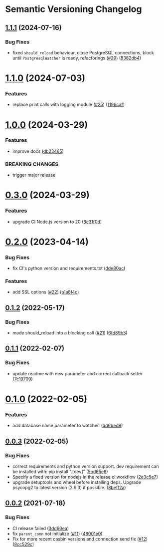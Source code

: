 # Semantic Versioning Changelog

## [1.1.1](https://github.com/pycasbin/postgresql-watcher/compare/v1.1.0...v1.1.1) (2024-07-16)


### Bug Fixes

* fixed `should_reload` behaviour, close PostgreSQL connections, block until `PostgresqlWatcher` is ready, refactorings ([#29](https://github.com/pycasbin/postgresql-watcher/issues/29)) ([8382db4](https://github.com/pycasbin/postgresql-watcher/commit/8382db4d25825c4d2637dfd68a468dfc4828ae35))

# [1.1.0](https://github.com/pycasbin/postgresql-watcher/compare/v1.0.0...v1.1.0) (2024-07-03)


### Features

* replace print calls with logging module ([#25](https://github.com/pycasbin/postgresql-watcher/issues/25)) ([1196caf](https://github.com/pycasbin/postgresql-watcher/commit/1196caff8432d0c1ae8f8c1d306c0abcc66894f8))

# [1.0.0](https://github.com/pycasbin/postgresql-watcher/compare/v0.3.0...v1.0.0) (2024-03-29)


### Features

* improve docs ([db23465](https://github.com/pycasbin/postgresql-watcher/commit/db23465064fdcce16a01fa6936e5417a4fc721e1))


### BREAKING CHANGES

* trigger major release

# [0.3.0](https://github.com/pycasbin/postgresql-watcher/compare/v0.2.0...v0.3.0) (2024-03-29)


### Features

* upgrade CI Node.js version to 20 ([8c31f0d](https://github.com/pycasbin/postgresql-watcher/commit/8c31f0df9f95cbc00c955c83c56f12934af30ff8))

# [0.2.0](https://github.com/pycasbin/postgresql-watcher/compare/v0.1.2...v0.2.0) (2023-04-14)


### Bug Fixes

* fix CI's python version and requirements.txt ([dde80ac](https://github.com/pycasbin/postgresql-watcher/commit/dde80ac36fe5d9f5d71b342a33a692c6ad149b87))


### Features

* add SSL options ([#22](https://github.com/pycasbin/postgresql-watcher/issues/22)) ([a1a8f4c](https://github.com/pycasbin/postgresql-watcher/commit/a1a8f4c3d6fa4eb6d874556ffcac5fb26271f86e))

## [0.1.2](https://github.com/pycasbin/postgresql-watcher/compare/v0.1.1...v0.1.2) (2022-05-17)


### Bug Fixes

* made should_reload into a blocking call ([#21](https://github.com/pycasbin/postgresql-watcher/issues/21)) ([6fd89b5](https://github.com/pycasbin/postgresql-watcher/commit/6fd89b5001ccc4e6782294489c40464cfebbf32c))

## [0.1.1](https://github.com/pycasbin/postgresql-watcher/compare/v0.1.0...v0.1.1) (2022-02-07)


### Bug Fixes

* update readme with new parameter and correct callback setter ([7c19709](https://github.com/pycasbin/postgresql-watcher/commit/7c19709967aef5f9efc32b84f46f02b017533e32))

# [0.1.0](https://github.com/pycasbin/postgresql-watcher/compare/v0.0.3...v0.1.0) (2022-02-05)


### Features

* add database name parameter to watcher. ([dd6bed9](https://github.com/pycasbin/postgresql-watcher/commit/dd6bed9fa1326e82980832bdf05a58340c0c06d4))

## [0.0.3](https://github.com/pycasbin/postgresql-watcher/compare/v0.0.2...v0.0.3) (2022-02-05)


### Bug Fixes

* correct requirements and python version support. dev requirement can be installed with: pip install ".[dev]" ([5bd65e8](https://github.com/pycasbin/postgresql-watcher/commit/5bd65e8a4ec85e46691a34ba10d0434659f3a08f))
* Specify a fixed version for nodejs in the release ci workflow ([2e3c5e7](https://github.com/pycasbin/postgresql-watcher/commit/2e3c5e727442db0e1b41a689139bcdc225468dd5))
* upgrade setuptools and wheel before installing deps. Upgrade psycopg2 to latest version (2.9.3) if possible. ([8beff2a](https://github.com/pycasbin/postgresql-watcher/commit/8beff2aef45e164aa27c09298c92886a41afaaf3))

## [0.0.2](https://github.com/pycasbin/postgresql-watcher/compare/v0.0.1...v0.0.2) (2021-07-18)


### Bug Fixes

* CI release failed ([3dd60ea](https://github.com/pycasbin/postgresql-watcher/commit/3dd60ea6b34abab47ef67bae997a646fe4e5d7bd))
* fix `parent_conn` not initialize ([#11](https://github.com/pycasbin/postgresql-watcher/issues/11)) ([48001e0](https://github.com/pycasbin/postgresql-watcher/commit/48001e059d040a04f8f286ad2c6e2f383ea41895))
* Fix for more recent casbin versions and connection send fix ([#12](https://github.com/pycasbin/postgresql-watcher/issues/12)) ([8cc529c](https://github.com/pycasbin/postgresql-watcher/commit/8cc529c0036e6efc27c4d261b354e489a69ad6a4))
